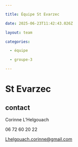 ```yaml
---

title: Équipe St Evarzec 

date: 2025-06-23T11:42:43.026Z

layout: team

categories:

  - équipe

  - groupe-3

---
```


# St Evarzec 



## contact 

Corinne L’Helgouach

06 72 60 20 22

Lhelgouach.corinne@gmail.com

